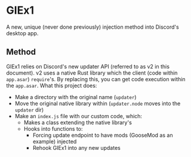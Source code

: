 # GIEx1
A new, unique (never done previously) injection method into Discord's desktop app.

## Method
GIEx1 relies on Discord's new updater API (referred to as v2 in this document). v2 uses a native Rust library which the client (code within `app.asar`) `require`'s. By replacing this, you can get code execution within the `app.asar`. What this project does:
 - Make a directory with the original name (`updater`)
 - Move the original native library within (`updater.node` moves into the `updater` dir)
 - Make an `index.js` file with our custom code, which:
   - Makes a class extending the native library's
   - Hooks into functions to:
     - Forcing update endpoint to have mods (GooseMod as an example) injected
     - Rehook GIEx1 into any new updates